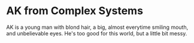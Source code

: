 # AK from Complex Systems

AK is a young man with blond hair, a big, almost everytime smiling mouth, and unbelievable eyes. He's too good for this world, but a little bit messy.